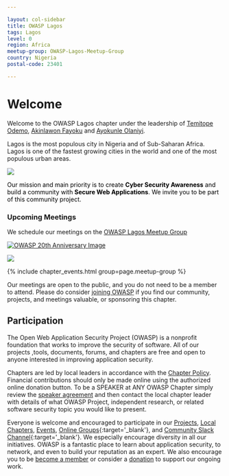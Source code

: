 ```yaml
---

layout: col-sidebar
title: OWASP Lagos
tags: Lagos
level: 0
region: Africa
meetup-group: OWASP-Lagos-Meetup-Group
country: Nigeria
postal-code: 23401

---
```

# Welcome

Welcome to the OWASP Lagos chapter under the leadership of [Temitope Odemo](mailto:temitope.odemo@owasp.org), [Akinlawon Fayoku](mailto:akinlawon.fayoku@owasp.org) and [Ayokunle Olaniyi](mailto:ayokunle.olaniyi@owasp.org).

Lagos is the most populous city in Nigeria and of Sub-Saharan Africa. Lagos is one of the fastest growing cities in the world and one of the most populous urban areas.


<img src="https://upload.wikimedia.org/wikipedia/commons/6/63/2014_Victoria_Island_Lagos_Nigeria_15006436297.jpg">


<div style='color:black;'>

Our mission and main priority is to create <b>Cyber Security Awareness</b> and build a community with <b>Secure Web Applications</b>. We invite you to be part of this community project.

</div>

### Upcoming Meetings

We schedule our meetings on the [OWASP Lagos Meetup Group](https://www.meetup.com/OWASP-Lagos-Meetup-Group/)
<p><a href="https://20thanniversary.owasp.org/"><img src="assets/images/OWASP%2020th%20Anniversary.jpeg" alt="OWASP 20th Anniversary Image" /></a></p>
<img src="https://secure.meetupstatic.com/photos/event/3/f/c/highres_509281020.webp?w=1920">
  

{% include chapter_events.html group=page.meetup-group %}

Our meetings are open to the public, and you do not need to be a member to attend. Please do consider [joining OWASP](https://owasp.org/membership/) if you find our community, projects, and meetings valuable, or sponsoring this chapter.

## Participation
The Open Web Application Security Project (OWASP) is a nonprofit foundation that works to improve the security of software. All of our projects ,tools, documents, forums, and chapters are free and open to anyone interested in improving application security. 

Chapters are led by local leaders in accordance with the [Chapter Policy](https://owasp.org/www-policy/). Financial contributions should only be made online using the authorized online donation button. To be a SPEAKER at ANY OWASP Chapter simply review the [speaker agreement](https://owasp.org/www-policy/) and then contact the local chapter leader with details of what OWASP Project, independent research, or related software security topic you would like to present.

Everyone is welcome and encouraged to participate in our [Projects](/projects), [Local Chapters](/chapters), [Events](/events), [Online Groups](https://groups.google.com/a/owasp.com/){:target='_blank'}, and [Community Slack Channel](https://owasp.slack.com/){:target='_blank'}. We especially encourage diversity in all our initiatives. OWASP is a fantastic place to learn about application security, to network, and even to build your reputation as an expert. We also encourage you to be [become a member](/membership) or consider a [donation](/donate) to support our ongoing work.
